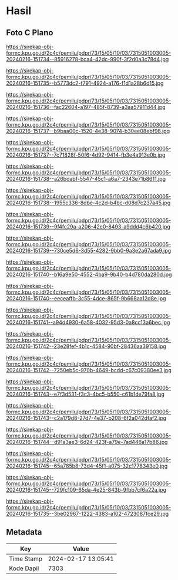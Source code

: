 # Hasil

## Foto C Plano

https://sirekap-obj-formc.kpu.go.id/2c4c/pemilu/pdpr/73/15/05/10/03/7315051003005-20240216-151734--85916278-bca4-42dc-990f-3f2d0a3c78d4.jpg

https://sirekap-obj-formc.kpu.go.id/2c4c/pemilu/pdpr/73/15/05/10/03/7315051003005-20240216-151735--b5773dc2-f791-4924-a176-f1d1a28b6d15.jpg

https://sirekap-obj-formc.kpu.go.id/2c4c/pemilu/pdpr/73/15/05/10/03/7315051003005-20240216-151736--fac22604-a197-485f-8739-a3aa57911d44.jpg

https://sirekap-obj-formc.kpu.go.id/2c4c/pemilu/pdpr/73/15/05/10/03/7315051003005-20240216-151737--b9baa00c-1520-4e38-9074-b30ee08ebf98.jpg

https://sirekap-obj-formc.kpu.go.id/2c4c/pemilu/pdpr/73/15/05/10/03/7315051003005-20240216-151737--7c71828f-50f6-4d92-9414-fb3e4a913e0b.jpg

https://sirekap-obj-formc.kpu.go.id/2c4c/pemilu/pdpr/73/15/05/10/03/7315051003005-20240216-151738--a26bdabf-5547-45c1-a6a7-2343e71b8611.jpg

https://sirekap-obj-formc.kpu.go.id/2c4c/pemilu/pdpr/73/15/05/10/03/7315051003005-20240216-151738--1955c336-8dbe-4c2d-b4bc-d08d7c237a45.jpg

https://sirekap-obj-formc.kpu.go.id/2c4c/pemilu/pdpr/73/15/05/10/03/7315051003005-20240216-151739--9f4fc29a-a206-42e0-8493-a9ddd4c6b420.jpg

https://sirekap-obj-formc.kpu.go.id/2c4c/pemilu/pdpr/73/15/05/10/03/7315051003005-20240216-151739--730ce5d6-3d55-4282-9bb0-9a3e2a67ada9.jpg

https://sirekap-obj-formc.kpu.go.id/2c4c/pemilu/pdpr/73/15/05/10/03/7315051003005-20240216-151740--b16a9e50-4552-4ba9-9b40-b4d780da280d.jpg

https://sirekap-obj-formc.kpu.go.id/2c4c/pemilu/pdpr/73/15/05/10/03/7315051003005-20240216-151740--eeceaffb-3c55-4dce-865f-9b668aa12d8e.jpg

https://sirekap-obj-formc.kpu.go.id/2c4c/pemilu/pdpr/73/15/05/10/03/7315051003005-20240216-151741--a94d4930-6a58-4032-95d3-0a8cc13a6bec.jpg

https://sirekap-obj-formc.kpu.go.id/2c4c/pemilu/pdpr/73/15/05/10/03/7315051003005-20240216-151742--23e28fef-4b1c-4584-90bf-28436aa39158.jpg

https://sirekap-obj-formc.kpu.go.id/2c4c/pemilu/pdpr/73/15/05/10/03/7315051003005-20240216-151742--7250eb5c-970b-4649-bcdd-c67c09380ee3.jpg

https://sirekap-obj-formc.kpu.go.id/2c4c/pemilu/pdpr/73/15/05/10/03/7315051003005-20240216-151743--e7f3d531-f3c3-4bc5-b550-c61b1de79fa8.jpg

https://sirekap-obj-formc.kpu.go.id/2c4c/pemilu/pdpr/73/15/05/10/03/7315051003005-20240216-151743--c2a179d8-27d7-4e37-b208-6f2a042dfaf2.jpg

https://sirekap-obj-formc.kpu.go.id/2c4c/pemilu/pdpr/73/15/05/10/03/7315051003005-20240216-151744--d91a3ae3-6d24-423f-a79e-7ad446a17b86.jpg

https://sirekap-obj-formc.kpu.go.id/2c4c/pemilu/pdpr/73/15/05/10/03/7315051003005-20240216-151745--65a785b8-73d4-45f1-a075-32c1778343e0.jpg

https://sirekap-obj-formc.kpu.go.id/2c4c/pemilu/pdpr/73/15/05/10/03/7315051003005-20240216-151745--729fc109-65da-4e25-843b-9fbb7cf6a22a.jpg

https://sirekap-obj-formc.kpu.go.id/2c4c/pemilu/pdpr/73/15/05/10/03/7315051003005-20240216-151735--3be02967-1222-4383-a102-4723087fce29.jpg


## Metadata

| Key        | Value               |
| ---------- | ------------------- |
| Time Stamp | 2024-02-17 13:05:41 |
| Kode Dapil | 7303                |



